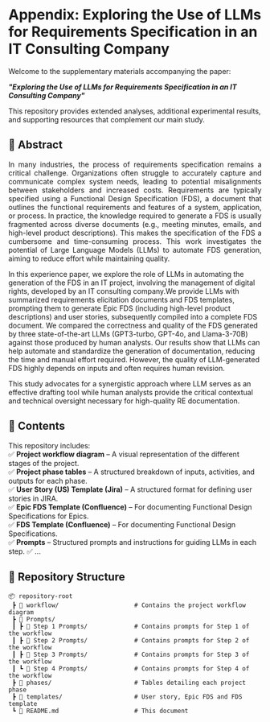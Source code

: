 # Appendix: Exploring the Use of LLMs for Requirements Specification in an IT Consulting Company  

Welcome to the supplementary materials accompanying the paper:  

**_"Exploring the Use of LLMs for Requirements Specification in an IT Consulting Company"_**  

This repository provides extended analyses, additional experimental results, and supporting resources that complement our main study.  

## 📌 Abstract  
<p align="justify">
In many industries, the process of requirements specification remains a critical challenge. Organizations often struggle to accurately capture and communicate complex system needs, leading to potential misalignments between stakeholders and increased costs. Requirements are typically specified using a Functional Design Specification (FDS), a document that outlines the functional requirements and features of a system, application, or process.
In practice, the knowledge required to generate a FDS is usually fragmented across diverse documents (e.g., meeting minutes, emails, and high-level product descriptions). This makes the specification of the FDS a cumbersome and time-consuming process. This work investigates the potential of Large Language Models (LLMs) to automate FDS generation, aiming to reduce effort while maintaining quality.

In this experience paper, we explore the role of LLMs in automating the generation of the FDS in an IT project, involving the management of digital rights, developed by an IT consulting company.We provide LLMs with summarized requirements elicitation documents and FDS templates, prompting them to generate Epic FDS (including high-level product descriptions) and user stories, subsequently compiled into a complete FDS document.
We compared the correctness and quality of the FDS generated by three state-of-the-art LLMs (GPT3-turbo, GPT-4o, and Llama-3-70B)  against those produced by human analysts.
Our results show that LLMs can help automate and standardize the generation of documentation, reducing the time and manual effort required. However, the quality of  LLM-generated FDS highly depends on inputs and often requires human revision.

This study advocates for a synergistic approach where LLM serves as an effective drafting tool while human analysts provide the critical contextual and technical oversight necessary for high-quality RE documentation.
</p>


## 📂 Contents  
This repository includes:  
✅ **Project workflow diagram** – A visual representation of the different stages of the project.  
✅ **Project phase tables** – A structured breakdown of inputs, activities, and outputs for each phase.  
✅ **User Story (US) Template (Jira)** – A structured format for defining user stories in JIRA.  
✅ **Epic FDS Template (Confluence)** – For documenting Functional Design Specifications for Epics.  
✅ **FDS Template (Confluence)** – For documenting Functional Design Specifications.  
✅ **Prompts** – Structured prompts and instructions for guiding LLMs in each step.
✅ ...  



## 📁 Repository Structure  
```
📦 repository-root
 ┣ 📂 workflow/                     # Contains the project workflow diagram  
 ┣ 📂 Prompts/                      
 ┃ ┣ 📂 Step 1 Prompts/             # Contains prompts for Step 1 of the workflow
 ┃ ┣ 📂 Step 2 Prompts/             # Contains prompts for Step 2 of the workflow
 ┃ ┣ 📂 Step 3 Prompts/             # Contains prompts for Step 3 of the workflow
 ┃ ┗ 📂 Step 4 Prompts/             # Contains prompts for Step 4 of the workflow
 ┣ 📂 phases/                       # Tables detailing each project phase  
 ┣ 📂 templates/                    # User story, Epic FDS and FDS template
 ┗ 📄 README.md                     # This document  
```

